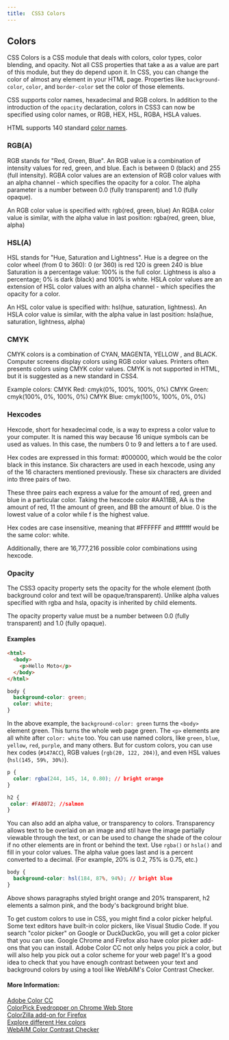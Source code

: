 ```yaml
---
title:  CSS3 Colors
---
```


## Colors

CSS Colors is a CSS module that deals with colors, color types, color blending, and opacity. Not all CSS properties that take a <color> as a value are part of this module, but they do depend upon it. In CSS, you can change the color of almost any element in your HTML page. Properties like `background-color`, `color`, and `border-color` set the color of those elements.
  
CSS supports color names, hexadecimal and RGB colors.
In addition to the introduction of the `opacity` declaration, colors in CSS3 can now be specified using color names, or RGB, HEX, HSL, RGBA, HSLA values.

HTML supports 140 standard <a href='https://www.w3schools.com/colors/colors_names.asp' target='_blank' rel='nofollow'>color names</a>.

### RGB(A)

RGB stands for "Red, Green, Blue".
An RGB value is a combination of intensity values for red, green, and blue. Each is between 0 (black) and 255 (full intensity).
RGBA color values are an extension of RGB color values with an alpha channel - which specifies the opacity for a color. The alpha parameter is a number between 0.0 (fully transparent) and 1.0 (fully opaque).

An RGB color value is specified with: rgb(red, green, blue)
An RGBA color value is similar, with the alpha value in last position: rgba(red, green, blue, alpha)

### HSL(A)

HSL stands for "Hue, Saturation and Lightness".
Hue is a degree on the color wheel (from 0 to 360):
        0 (or 360) is red
        120 is green
        240 is blue
    Saturation is a percentage value: 100% is the full color.
    Lightness is also a percentage; 0% is dark (black) and 100% is white.
HSLA color values are an extension of HSL color values with an alpha channel - which specifies the opacity for a color.

An HSL color value is specified with: hsl(hue, saturation, lightness).
An HSLA color value is similar, with the alpha value in last position: hsla(hue, saturation, lightness, alpha)
    
### CMYK

CMYK colors is a combination of CYAN, MAGENTA, YELLOW , and BLACK. Computer screens display colors using RGB color values. Printers often presents colors using CMYK color values.
CMYK is not supported in HTML, but it is suggested as a new standard in CSS4.

Example colors:
  CMYK Red: cmyk(0%, 100%, 100%, 0%)
  CMYK Green: cmyk(100%, 0%, 100%, 0%)
  CMYK Blue: cmyk(100%, 100%, 0%, 0%)

### Hexcodes
Hexcode, short for hexadecimal code, is a way to express a color value to your computer. It is named this way because 16 unique symbols can be used as values. In this case, the numbers 0 to 9 and letters a to f are used.

Hex codes are expressed in this format: #000000, which would be the color black in this instance. Six characters are used in each hexcode, using any of the 16 characters mentioned previously. These six characters are divided into three pairs of two.

These three pairs each express a value for the amount of red, green and blue in a particular color. Taking the hexcode color #AA11BB, AA is the amount of red, 11 the amount of green, and BB the amount of blue. 0 is the lowest value of a color while f is the highest value.

Hex codes are case insensitive, meaning that #FFFFFF and #ffffff would be the same color: white.

Additionally, there are 16,777,216 possible color combinations using hexcode.

### Opacity

The CSS3 opacity property sets the opacity for the whole element (both background color and text will be opaque/transparent). Unlike alpha values specified with rgba and hsla, opacity is inherited by child elements.

The opacity property value must be a number between 0.0 (fully transparent) and 1.0 (fully opaque).

#### Examples

```html
<html>
  <body>
    <p>Hello Moto</p>
  </body>
</html>
```

```css
body {
  background-color: green;
  color: white;
}
```

In the above example, the `background-color: green` turns the `<body>` element green. This turns the whole web page green. The `<p>` elements are all white after `color: white` too.
You can use named colors, like `green`, `blue`, `yellow`, `red`, `purple`, and many others. But for custom colors, you can use hex codes (`#147ACC`), RGB values (`rgb(20, 122, 204)`), and even HSL values (`hsl(145, 59%, 30%)`).

```css
p {
  color: rgba(244, 145, 14, 0.80); // bright orange
}

h2 {
 color: #FA8072; //salmon 
}
```

You can also add an alpha value, or transparency to colors. Transparency allows text to be overlaid on an image and stil have the image partially viewable through the text, or can be used to change the shade of the colour if no other elements are in front or behind the text. Use `rgba()` or `hsla()` and fill in your color values. The alpha value goes last and is a percent converted to a decimal. (For example, 20% is 0.2, 75% is 0.75, etc.)

```css
body {
  background-color: hsl(184, 87%, 94%); // bright blue
}
```

Above shows paragraphs styled bright orange and 20% transparent, h2 elements a salmon pink, and the body's background bright blue.

To get custom colors to use in CSS, you might find a color picker helpful. Some text editors have built-in color pickers, like Visual Studio Code. If you search "color picker" on Google or DuckDuckGo, you will get a color picker that you can use. Google Chrome and Firefox also have color picker add-ons that you can install. Adobe Color CC not only helps you pick a color, but will also help you pick out a color scheme for your web page! It's a good idea to check that you have enough contrast between your text and background colors by using a tool like WebAIM's Color Contrast Checker.

#### More Information:
<a href="https://color.adobe.com/" target="_blank">Adobe Color CC</a><br>
<a href="https://chrome.google.com/webstore/detail/colorpick-eyedropper/ohcpnigalekghcmgcdcenkpelffpdolg?hl=en" target="_blank">ColorPick Eyedropper on Chrome Web Store</a><br>
<a href="https://addons.mozilla.org/en-US/firefox/addon/colorzilla/" target="_blank">ColorZilla add-on for Firefox</a><br>
<a href="http://www.colorhexa.com/" target="_blank">Explore different Hex colors</a><br>
<a href="https://webaim.org/resources/contrastchecker/" target="_blank">WebAIM Color Contrast Checker</a>
